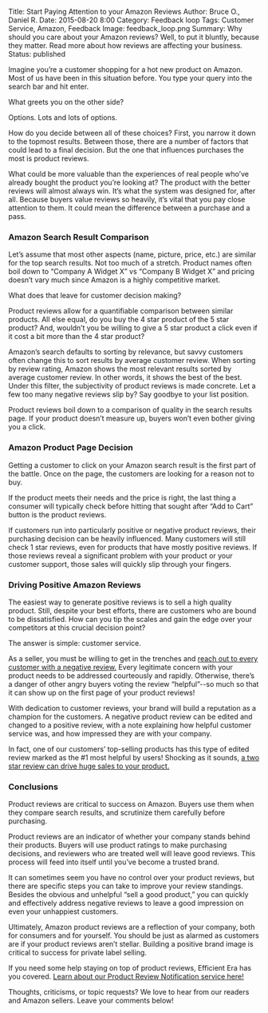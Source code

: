Title: Start Paying Attention to your Amazon Reviews
Author: Bruce O., Daniel R.
Date: 2015-08-20 8:00
Category: Feedback loop
Tags: Customer Service, Amazon, Feedback
Image: feedback_loop.png
Summary: Why should you care about your Amazon reviews? Well, to put it bluntly, because they matter. Read more about how reviews are affecting your business.
Status: published

Imagine you’re a customer shopping for a hot new product on Amazon. Most of us have been in this situation before. You type your query into the search bar and hit enter.

What greets you on the other side?

Options. Lots and lots of options.

How do you decide between all of these choices? First, you narrow it down to the topmost results. Between those, there are a number of factors that could lead to a final decision. But the one that influences purchases the most is product reviews. 

What could be more valuable than the experiences of real people who’ve already bought the product you’re looking at? The product with the better reviews will almost always win. It’s what the system was designed for, after all. Because buyers value reviews so heavily, it’s vital that you pay close attention to them. It could mean the difference between a purchase and a pass.

### Amazon Search Result Comparison

Let’s assume that most other aspects (name, picture, price, etc.) are similar for the top search results. Not too much of a stretch. Product names often boil down to “Company A Widget X” vs “Company B Widget X” and pricing doesn’t vary much since Amazon is a highly competitive market. 

What does that leave for customer decision making?

Product reviews allow for a quantifiable comparison between similar products. All else equal, do you buy the 4 star product of the 5 star product? And, wouldn’t you be willing to give a 5 star product a click even if it cost a bit more than the 4 star product? 

Amazon’s search defaults to sorting by relevance, but savvy customers often change this to sort results by average customer review. When sorting by review rating, Amazon shows the most relevant results sorted by average customer review. In other words, it shows the best of the best. Under this filter, the subjectivity of product reviews is made concrete. Let a few too many negative reviews slip by? Say goodbye to your list position.

Product reviews boil down to a comparison of quality in the search results page. If your product doesn’t measure up, buyers won’t even bother giving you a click. 

### Amazon Product Page Decision

Getting a customer to click on your Amazon search result is the first part of the battle. Once on the page, the customers are looking for a reason not to buy. 

If the product meets their needs and the price is right, the last thing a consumer will typically check before hitting that sought after “Add to Cart” button is the product reviews.

If customers run into particularly positive or negative product reviews, their purchasing decision can be heavily influenced. Many customers will still check 1 star reviews, even for products that have mostly positive reviews. If those reviews reveal a significant problem with your product or your customer support, those sales will quickly slip through your fingers.

### Driving Positive Amazon Reviews

The easiest way to generate positive reviews is to sell a high quality product. Still, despite your best efforts, there are customers who are bound to be dissatisfied. How can you tip the scales and gain the edge over your competitors at this crucial decision point?

The answer is simple: customer service.

As a seller, you must be willing to get in the trenches and [reach out to every customer with a negative review.](https://efficientera.com/blog/2015/08/3-steps-to-changing-a-negative-amazon-review.html) Every legitimate concern with your product needs to be addressed courteously and rapidly. Otherwise, there’s a danger of other angry buyers voting the review “helpful”--so much so that it can show up on the first page of your product reviews!

With dedication to customer reviews, your brand will build a reputation as a champion for the customers. A negative product review can be edited and changed to a positive review, with a note explaining how helpful customer service was, and how impressed they are with your company. 

In fact, one of our customers’ top-selling products has this type of edited review marked as the #1 most helpful by users! Shocking as it sounds, [a two star review can drive huge sales to your product.](http://www.damniwish.com/how-a-2-star-amazon-review-makes-thousands-of-sales/)

### Conclusions

Product reviews are critical to success on Amazon. Buyers use them when they compare search results, and scrutinize them carefully before purchasing. 

Product reviews are an indicator of whether your company stands behind their products. Buyers will use product ratings to make purchasing decisions, and reviewers who are treated well will leave good reviews. This process will feed into itself until you’ve become a trusted brand.

It can sometimes seem you have no control over your product reviews, but there are specific steps you can take to improve your review standings. Besides the obvious and unhelpful “sell a good product,” you can quickly and effectively address negative reviews to leave a good impression on even your unhappiest customers. 

Ultimately, Amazon product reviews are a reflection of your company, both for consumers and for yourself. You should be just as alarmed as customers are if your product reviews aren’t stellar. Building a positive brand image is critical to success for private label selling.

If you need some help staying on top of product reviews, Efficient Era has you covered. [Learn about our Product Review Notification service here!](https://efficientera.com/pages/feedback/review-notifications.html)

Thoughts, criticisms, or topic requests? We love to hear from our readers and Amazon sellers. Leave your comments below!

